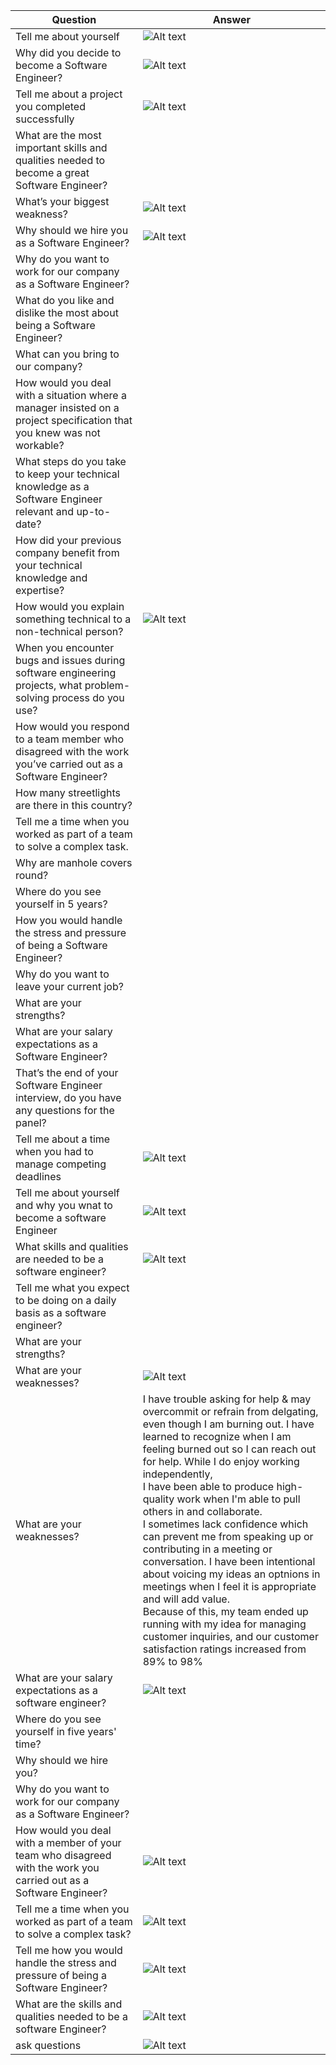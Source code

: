 |Question|Answer|
|---|---|
|Tell me about yourself|![Alt text](image-36.png)|
|Why did you decide to become a Software Engineer? |![Alt text](./images/image-37.png)|
|Tell me about a project you completed successfully|![Alt text](./images/image-38.png)|
|What are the most important skills and qualities needed to become a great Software Engineer? ||![Alt text](./images/image-39.png)|
|What’s your biggest weakness? |![Alt text](./images/image-42.png)|
|Why should we hire you as a Software Engineer? |![Alt text](./images/image-40.png)|
|Why do you want to work for our company as a Software Engineer?|
|What do you like and dislike the most about being a Software Engineer?|
|What can you bring to our company?|
|How would you deal with a situation where a manager insisted on a project specification that you knew was not workable?|
|What steps do you take to keep your technical knowledge as a Software Engineer relevant and up-to-date?|
|How did your previous company benefit from your technical knowledge and expertise?|
|How would you explain something technical to a non-technical person? |![Alt text](./images/image-41.png)|
| When you encounter bugs and issues during software engineering projects, what problem-solving process do you use?||
|How would you respond to a team member who disagreed with the work you’ve carried out as a Software Engineer?|
|How many streetlights are there in this country?||
|Tell me a time when you worked as part of a team to solve a complex task.||
|Why are manhole covers round?||
| Where do you see yourself in 5 years?||
|How you would handle the stress and pressure of being a Software Engineer? ||
|Why do you want to leave your current job?||
|What are your strengths? ||
|What are your salary expectations as a Software Engineer?||
|That’s the end of your Software Engineer interview, do you have any questions for the panel?||
|Tell me about a time when you had to manage competing deadlines|![Alt text](./images/image-24.png)|
|Tell me about yourself and why you wnat to become a software Engineer| ![Alt text](./images/image-27.png)|
|What skills and qualities are needed to be a software engineer?|![Alt text](./images/image-28.png)|
|Tell me what you expect to be doing on a daily basis as a software engineer?|
|What are your strengths?||
|What are your weaknesses?|![Alt text](./images/image-33.png)|
|What are your weaknesses?|I have trouble asking for help & may overcommit or refrain from delgating, even though I am burning out. I have learned to recognize when I am feeling burned out so I can reach out for help. While I do enjoy working independently, <br>I have been able to produce high-quality work when I'm able to pull others in and collaborate.<br>I sometimes lack confidence which can prevent me from speaking up or contributing in a meeting or conversation. I have been intentional about voicing my ideas an optnions in meetings when I feel it is appropriate and will add value. <br>Because of this, my team ended up running with my idea for managing customer inquiries, and our customer satisfaction ratings increased from 89% to 98%|
|What are your salary expectations as a software engineer?|![Alt text](./images/image-34.png)|
|Where do you see yourself in five years' time?||
|Why should we hire you?||
|Why do you want to work for our company as a Software Engineer?
|How would you deal with a member of your team who disagreed with the work you carried out as a Software Engineer?|![Alt text](./images/image-29.png)|
|Tell me a time when you worked as part of a team to solve a complex task?|![Alt text](./images/image-31.png)|
|Tell me how you would handle the stress and pressure of being a Software Engineer? |![Alt text](./images/image-32.png)|
|What are the skills and qualities needed to be a software Engineer?|![Alt text](./images/image-30.png)|
|ask questions|![Alt text](./images/image-35.png)|
